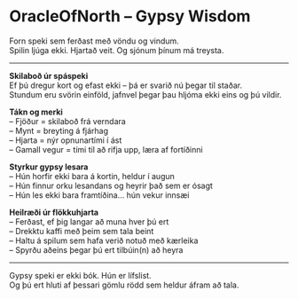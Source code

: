 # OracleOfNorth – Gypsy Wisdom

Forn speki sem ferðast með vöndu og vindum.  
Spilin ljúga ekki. Hjartað veit. Og sjónum þínum má treysta.

---

**Skilaboð úr spáspeki**  
Ef þú dregur kort og efast ekki – þá er svarið nú þegar til staðar.  
Stundum eru svörin einföld, jafnvel þegar þau hljóma ekki eins og þú vildir.

**Tákn og merki**  
– Fjöður = skilaboð frá verndara  
– Mynt = breyting á fjárhag  
– Hjarta = nýr opnunartími í ást  
– Gamall vegur = tími til að rifja upp, læra af fortíðinni

**Styrkur gypsy lesara**  
– Hún horfir ekki bara á kortin, heldur í augun  
– Hún finnur orku lesandans og heyrir það sem er ósagt  
– Hún les ekki bara framtíðina… hún vekur innsæi

**Heilræði úr flökkuhjarta**  
– Ferðast, ef þig langar að muna hver þú ert  
– Drekktu kaffi með þeim sem tala beint  
– Haltu á spilum sem hafa verið notuð með kærleika  
– Spyrðu aðeins þegar þú ert tilbúin(n) að heyra

---

Gypsy speki er ekki bók. Hún er lífslist.  
Og þú ert hluti af þessari gömlu rödd sem heldur áfram að tala.  
